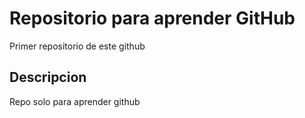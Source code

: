 # Repositorio para aprender GitHub
Primer repositorio de este github

## Descripcion
Repo solo para aprender github
